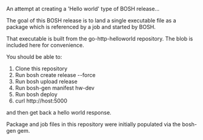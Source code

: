 An attempt at creating a 'Hello world' type of BOSH release...

The goal of this BOSH release is to land a single executable file as a package
which is referenced by a job and started by BOSH.

That executable is built from the go-http-helloworld repository. The blob is
included here for convenience.

You should be able to:

1. Clone this repository
2. Run bosh create release --force
3. Run bosh upload release
4. Run bosh-gen manifest hw-dev
5. Run bosh deploy
6. curl http://host:5000

and then get back a hello world response.

Package and job files in this repository were initially populated via the
bosh-gen gem.
